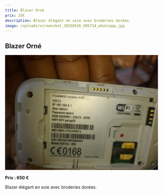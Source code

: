 ```yaml
---
title: Blazer Orné
prix: 35€
description: Blazer élégant en soie avec broderies dorées.
image: /uploads/screenshot_20250526_085714_whatsapp.jpg
---
```


## Blazer Orné

![Blazer Orné](/uploads/blazer.jpg)

**Prix : 650 €**

Blazer élégant en soie avec broderies dorées.
